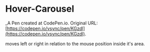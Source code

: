 # Hover-Carousel
 _A Pen created at CodePen.io. Original URL: [https://codepen.io/vsync/pen/KGzdl](https://codepen.io/vsync/pen/KGzdl).

 moves left or right in relation to the mouse position inside it's area.